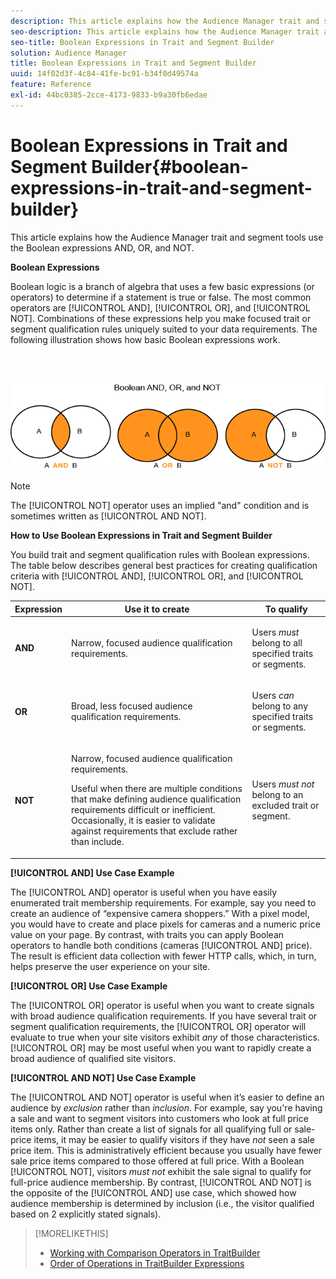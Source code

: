 ```yaml
---
description: This article explains how the Audience Manager trait and segment tools use the Boolean expressions AND, OR, and NOT.
seo-description: This article explains how the Audience Manager trait and segment tools use the Boolean expressions AND, OR, and NOT.
seo-title: Boolean Expressions in Trait and Segment Builder
solution: Audience Manager
title: Boolean Expressions in Trait and Segment Builder
uuid: 14f02d3f-4c84-41fe-bc91-b34f0d49574a
feature: Reference
exl-id: 44bc0385-2cce-4173-9833-b9a30fb6edae
---
```

# Boolean Expressions in Trait and Segment Builder{#boolean-expressions-in-trait-and-segment-builder}

This article explains how the Audience Manager trait and segment tools use the Boolean expressions AND, OR, and NOT.

<!-- 

c_tb_boolean.xml

 -->

**Boolean Expressions**

Boolean logic is a branch of algebra that uses a few basic expressions (or operators) to determine if a statement is true or false. The most common operators are [!UICONTROL AND], [!UICONTROL OR], and [!UICONTROL NOT]. Combinations of these expressions help you make focused trait or segment qualification rules uniquely suited to your data requirements. The following illustration shows how basic Boolean expressions work.

<br>&nbsp;

![](assets/BooleanOverview_small.png)

>[!NOTE]
>
>The [!UICONTROL NOT] operator uses an implied "and" condition and is sometimes written as [!UICONTROL AND NOT].

**How to Use Boolean Expressions in Trait and Segment Builder**

You build trait and segment qualification rules with Boolean expressions. The table below describes general best practices for creating qualification criteria with [!UICONTROL AND], [!UICONTROL OR], and [!UICONTROL NOT].  

<table id="table_C762872C98F54C4A86A2F1C840A86657"> 
 <thead> 
  <tr> 
   <th colname="col1" class="entry"> Expression </th> 
   <th colname="col2" class="entry"> Use it to create </th> 
   <th colname="col3" class="entry"> To qualify </th> 
  </tr>
 </thead>
 <tbody> 
  <tr> 
   <td colname="col1"> <p><b><span class="wintitle"> AND</span></b> </p> </td> 
   <td colname="col2"> <p>Narrow, focused audience qualification requirements. </p> </td> 
   <td colname="col3"> <p>Users <i>must</i> belong to all specified traits or segments. </p> </td> 
  </tr> 
  <tr> 
   <td colname="col1"> <p><b><span class="wintitle"> OR</span></b> </p> </td> 
   <td colname="col2"> <p>Broad, less focused audience qualification requirements. </p> </td> 
   <td colname="col3"> <p>Users <i>can</i> belong to any specified traits or segments. </p> </td> 
  </tr> 
  <tr> 
   <td colname="col1"> <p><b><span class="wintitle"> NOT</span></b> </p> </td> 
   <td colname="col2"> <p>Narrow, focused audience qualification requirements. </p> <p>Useful when there are multiple conditions that make defining audience qualification requirements difficult or inefficient. Occasionally, it is easier to validate against requirements that exclude rather than include. </p> </td> 
   <td colname="col3"> <p>Users <i>must not</i> belong to an excluded trait or segment. </p> </td> 
  </tr> 
 </tbody> 
</table>

**[!UICONTROL AND] Use Case Example**

The [!UICONTROL AND] operator is useful when you have easily enumerated trait membership requirements. For example, say you need to create an audience of “expensive camera shoppers.” With a pixel model, you would have to create and place pixels for cameras and a numeric price value on your page. By contrast, with traits you can apply Boolean operators to handle both conditions (cameras [!UICONTROL AND] price). The result is efficient data collection with fewer HTTP calls, which, in turn, helps preserve the user experience on your site.

**[!UICONTROL OR] Use Case Example**

The [!UICONTROL OR] operator is useful when you want to create signals with broad audience qualification requirements. If you have several trait or segment qualification requirements, the [!UICONTROL OR] operator will evaluate to true when your site visitors exhibit *any* of those characteristics. [!UICONTROL OR] may be most useful when you want to rapidly create a broad audience of qualified site visitors.

**[!UICONTROL AND NOT] Use Case Example**

The [!UICONTROL AND NOT] operator is useful when it’s easier to define an audience by *exclusion* rather than *inclusion*. For example, say you're having a sale and want to segment visitors into customers who look at full price items only. Rather than create a list of signals for all qualifying full or sale-price items, it may be easier to qualify visitors if they have *not* seen a sale price item. This is administratively efficient because you usually have fewer sale price items compared to those offered at full price. With a Boolean [!UICONTROL NOT], visitors *must not* exhibit the sale signal to qualify for full-price audience membership. By contrast, [!UICONTROL AND NOT] is the opposite of the [!UICONTROL AND] use case, which showed how audience membership is determined by inclusion (i.e., the visitor qualified based on 2 explicitly stated signals). 

>[!MORELIKETHIS]
>
>* [Working with Comparison Operators in TraitBuilder](../features/traits/trait-comparison-operators.md)
>* [Order of Operations in TraitBuilder Expressions](../features/traits/trait-operator-precedence.md)
